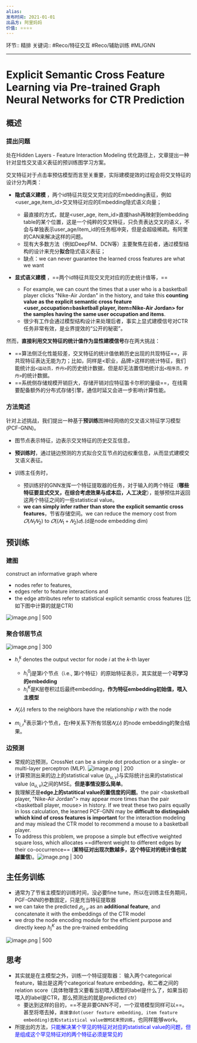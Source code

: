 ```yaml
---
alias:
发布时间: 2021-01-01
出品方: 阿里妈妈
价值: ⭐⭐⭐⭐
---
```


环节:: 精排
关键词:: #Reco/特征交互  #Reco/辅助训练 #ML/GNN

---
# Explicit Semantic Cross Feature Learning via Pre-trained Graph Neural Networks for CTR Prediction

## 概述

### 提出问题

处在Hidden Layers - Feature Interaction Modeling 优化路径上，文章提出一种针对显性交叉语义表征的预训练图学习方案。

交叉特征对于点击率预估模型而言至关重要，实际建模提效的过程会将交叉特征的设计分为两类：

* **隐式语义建模** ，两个id特征共现交叉完对应的Embedding表征，例如<user_age,item_id>交叉特征对应的Embedding隐式语义向量；
  
  * 最直接的方式，就是<user_age, item_id>直接hash再映射到embedding table的某个位置，这是一个纯粹的交叉特征，只负责表达交叉的语义，不会与单独表示user_age/item_id的任务相冲突，但是会超级稀疏。有阿里的CAN来解决这样的问题。
  * 现有大多数方法（例如DeepFM、DCN等）主要聚焦在前者，通过模型结构的设计来充分**拟合**隐式语义表征；
  * 缺点：we can never guarantee the learned cross features are what we want

* **显式语义建模** ，==两个id特征共现交叉完对应的历史统计值等，==
  
  * For example, we can count the times that a user who is a basketball player clicks "Nike-Air Jordan" in the history, and take this **counting value as the explicit semantic cross feature <user_occupation=basketball player, item=Nike-Air Jordan> for the samples having the same user occupation and items**.
  * 很少有工作会通过模型结构设计来处理后者，事实上显式建模信号对CTR任务非常有效，是业界提效的“公开的秘密”。

然而，**直接利用交叉特征的统计值作为显性建模信号**存在两大挑战：

* ==算法侧泛化性能较差，交叉特征的统计值依赖历史出现的共现特征==，非共现特征表达无能为力；比如，同样是<职业，品牌>这样的统计特征，我们能统计出`<运动员，乔丹>`的历史统计数据，但是却无法置信地统计出`<程序员，乔丹>`的统计数据。
* ==系统侧存储规模开销巨大，存储开销对应特征笛卡尔积的量级==，在线需要配备额外的分布式存储引擎，通信时延又会进一步影响计算性能。

### 方法简述

针对上述挑战，我们提出一种基于**预训练**图神经网络的交叉语义特征学习模型(PCF-GNN)。

* 图节点表示特征，边表示交叉特征的历史交互信息，

* **预训练时**，通过链边预测的方式拟合交互节点的边权重信息，从而显式建模交叉语义表征。

* 训练主任务时，
  
  * 预训练好的GNN发挥一个特征提取器的任务，对于输入的两个特征（**哪些特征要显式交叉，在综合考虑效果与成本后，人工决定**），能够预估并返回这两个特征之间的一些statistical value。
  * **we can simply infer rather than store the explicit semantic cross features**，节省存储空间。we can reduce the memory cost from $𝑂(𝑁_1 𝑁_2 )$ to $𝑂((𝑁_1 + 𝑁_2 )𝑑)$.(d是node embedding dim)

## 预训练

### 建图

construct an informative graph where 

* nodes refer to features,
* edges refer to feature interactions and
* the edge attributes refer to statistical explicit semantic cross features (比如下图中计算的就是CTR)

![image.png | 500](assets/image-20211205164045-xu1bepm.png)

### 聚合邻居节点

![image.png | 300](assets/image-20211205165017-8jzufq0.png)

* $h_𝑖^k$ denotes the output vector for node 𝑖 at the 𝑘-th layer
  
  * $h_i^0$j是第i个节点（i.e., 第i个特征）的原始特征表示，其实就是一个**可学习的embedding**
  * $h_i^K$是K层卷积过后最终embedding，**作为特征embedding初始值，喂入主模型**

* $𝑁_𝑟(𝑖)$ refers to the neighbors have the relationship 𝑟 with the node

* $m_{i,r}^k$表示第i个节点，在r种关系下所有邻居$𝑁_𝑟(𝑖)$ 的node embedding的聚合结果。

### 边预测

* 常规的边预测，CrossNet can be a simple dot production or a single- or multi-layer perceptron (MLP). ![image.png | 200](assets/image-20211205171541-w8km7xu.png)
* 计算预测出来的边上的statistical value ($p_{u,v}$)与实际统计出来的statistical value ($a_{u,v}$)之间的MSE。**但是事情没那么简单**。
* 我理解还是**edge上的statitical value的置信度的问题**。the pair <basketball player, "Nike-Air Jordan"> may appear more times than the pair <basketball player, mouse> in history. If we treat these two pairs equally in loss calculation, the learned PCF-GNN may be **difficult to distinguish which kind of cross features is important** for the interaction modeling and may mislead the CTR model to recommend a mouse to a basketball player.
* To address this problem, we propose a simple but effective weighted square loss, which allocates ==different weight to different edges by their co-occurrence== (**某特征对出现次数越多，这个特征对的统计值也就越置信**)。![image.png | 300](assets/image-20211205172304-711qznx.png)

## 主任务训练

* 通常为了节省主模型的训练时间，没必要fine tune，所以在训练主任务期间，PGF-GNN的参数固定，只是充当特征提取器
* we can take the predicted $𝑝_{𝑢,𝑣}$ as an **additional feature**, and concatenate it with the embeddings of the CTR model
* we drop the node encoding module for the efficient purpose and directly keep $h_i^K$ as the pre-trained embedding

![image.png | 500](assets/image-20211205172458-bex50st.png)

## 思考
* 其实就是在主模型之外，训练一个特征提取器： 输入两个categorical feature，输出是这两个categorical feature embedding，和二者之间的relation score（具体物理含义要看当初喂入模型的label是什么了，如果当初喂入的label是CTR，那么预测出的就是predicted ctr）
  * 要达到这样的目的，==不是非要GNN不可，一个双塔模型同样可以==。甚至将塔去掉，`直接拿dot(user feature embedding, item feature embedding)去和statistical value做MSE来预训练`，也同样能够work。
* 所提出的方法，<font color="blue">只能解决某个罕见的特征对对应的statistical value的问题，但是组成这个罕见特征对的两个特征必须是常见的</font>

